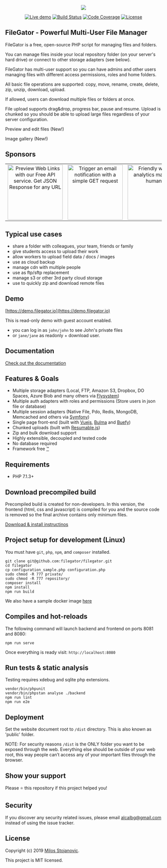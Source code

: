 <p align="center">
<img src="https://raw.githubusercontent.com/filegator/filegator/master/dist/img/logo.gif">
</p>

<p align="center">
<a href="https://demo.filegator.io"><img src="https://img.shields.io/badge/Live-Demo-brightgreen.svg?style=flat-square" alt="Live demo"></a>
<a href="https://travis-ci.org/filegator/filegator"><img src="https://travis-ci.org/filegator/filegator.svg?branch=master" alt="Build Status"></a>
<a href="https://codecov.io/gh/filegator/filegator"><img src="https://codecov.io/gh/filegator/filegator/branch/master/graph/badge.svg" alt="Code Coverage"></a>
<a href="https://opensource.org/licenses/MIT"><img src="https://img.shields.io/badge/License-MIT-green.svg" alt="License"></a>
  </p>


## FileGator - Powerful Multi-User File Manager

FileGator is a free, open-source PHP script for managing files and folders.

You can manage files inside your local repository folder (on your server's hard drive) or connect to other storage adapters (see below).

FileGator has multi-user support so you can have admins and other users managing files with different access permissions, roles and home folders.

All basic file operations are supported: copy, move, rename, create, delete, zip, unzip, download, upload.

If allowed, users can download multiple files or folders at once.

File upload supports drag&drop, progress bar, pause and resume. Upload is chunked so you should be able to upload large files regardless of your server configuration.

Preview and edit files (New!)

Image gallery (New!)

## Sponsors
<table>
  <tbody>
    <tr>
      <td align="center" valign="middle">
        <a href="https://www.linkpreview.net/?utm_campaign=Sponsored%20GitHub%20FileGator" target="_blank">
          <img title="Preview Web Links with our Free API service. Get JSON Response for any URL" width="177px" src="https://www.linkpreview.net/images/logo-dark.png">
        </a>
      </td>
      <td align="center" valign="middle">
        <a href="https://www.getping.info/?utm_campaign=Sponsored%20GitHub%20FileGator" target="_blank">
          <img title="Trigger an email notification with a simple GET request" width="177px" src="https://www.getping.info/img/logo.svg">
        </a>
      </td>
      <td align="center" valign="middle">
        <a href="https://www.ticksel.com/?utm_campaign=Sponsored%20GitHub%20FileGator" target="_blank">
          <img title="Friendly website analytics made for humans" width="177px" src="https://interactive32.com/images/ticksel.png">
        </a>
      </td>
      <td align="center" valign="middle">
        <a href="https://interactive32.com/?utm_campaign=Sponsored%20GitHub%20FileGator" target="_blank">
          <img title="Modern approach to software development" width="177px" src="https://interactive32.com/images/logo.png">
        </a>
      </td>
    </tr><tr></tr>
  </tbody>
</table>


## Typical use cases
- share a folder with colleagues, your team, friends or family
- give students access to upload their work
- allow workers to upload field data / docs / images
- use as cloud backup
- manage cdn with multiple people
- use as ftp/sftp replacement
- manage s3 or other 3rd party cloud storage
- use to quickly zip and download remote files

## Demo
[https://demo.filegator.io](https://demo.filegator.io)

This is read-only demo with guest account enabled.
- you can log in as `john/john` to see John's private files
- or `jane/jane` as readonly + download user.


## Documentation
[Check out the documentation](https://docs.filegator.io/)


## Features & Goals
- Multiple storage adapters (Local, FTP, Amazon S3, Dropbox, DO Spaces, Azure Blob and many others via [Flysystem](https://github.com/thephpleague/flysystem))
- Multiple auth adapters with roles and permissions (Store users in json file or database)
- Multiple session adapters (Native File, Pdo, Redis, MongoDB, Memcached and others via [Symfony](https://github.com/symfony/symfony/tree/master/src/Symfony/Component/HttpFoundation/Session/Storage/Handler))
- Single page front-end (built with [Vuejs](https://github.com/vuejs/vue), [Bulma](https://github.com/jgthms/bulma) and [Buefy](https://github.com/buefy/buefy))
- Chunked uploads (built with [Resumable.js](https://github.com/23/resumable.js))
- Zip and bulk download support
- Highly extensible, decoupled and tested code
- No database required
- Framework free [™](https://www.youtube.com/watch?v=L5jI9I03q8E)


## Requirements
- PHP 7.1.3+


## Download precompiled build
Precompiled build is created for non-developers. In this version, the frontend (html, css and javascript) is compiled for you and the source code is removed so the final archive contains only minimum files.

[Download & install instructinos](https://docs.filegator.io/install.html)


## Project setup for development (Linux)

You must have `git`, `php`, `npm`, and `composer` installed.

```
git clone git@github.com:filegator/filegator.git
cd filegator
cp configuration_sample.php configuration.php
sudo chmod -R 777 private/
sudo chmod -R 777 repository/
composer install
npm install
npm run build
```

We also have a sample docker image [here](https://github.com/filegator/demo)


## Compiles and hot-reloads

The following command will launch backend and frontend on ports 8081 and 8080:

```
npm run serve
```
Once everything is ready visit: `http://localhost:8080`


## Run tests & static analysis

Testing requires xdebug and sqlite php extensions.

```
vendor/bin/phpunit
vendor/bin/phpstan analyse ./backend
npm run lint
npm run e2e
```


## Deployment

Set the website document root to `/dist` directory. This is also known as 'public' folder.

NOTE: For security reasons `/dist` is the ONLY folder you want to be exposed through the web. Everything else should be outside of your web root, this way people can’t access any of your important files through the browser.

## Show your support

Please ⭐️ this repository if this project helped you!

## Security

If you discover any security related issues, please email alcalbg@gmail.com instead of using the issue tracker.

## License

Copyright (c) 2019 [Milos Stojanovic](https://github.com/alcalbg).

This project is MIT licensed.
